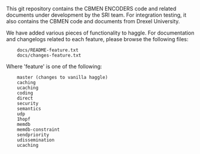 <!--[![Build Status](https://travis-ci.org/SRI-CSL/ENCODERS.svg?branch=master)](https://travis-ci.org/SRI-CSL/ENCODERS)
[![Coverity Scan Build Status](https://scan.coverity.com/projects/7492/badge.svg)](https://scan.coverity.com/projects/7492)
[![Coverage Status](https://coveralls.io/repos/github/SRI-CSL/ENCODERS/badge.svg?branch=master)](https://coveralls.io/github/SRI-CSL/ENCODERS?branch=master)
--> 

This git repository contains the CBMEN ENCODERS code and related
documents under development by the SRI team. For integration testing,
it also contains the CBMEN code and documents from Drexel University. 

We have added various pieces of functionality to haggle. For documentation and changelogs related to each feature, please browse the following files:
```
    docs/README-feature.txt
    docs/changes-feature.txt
```
Where 'feature' is one of the following:
```
    master (changes to vanilla haggle)
    caching
    ucaching
    coding
    direct
    security
    semantics
    udp
    1hopf
    memdb
    memdb-constraint
    sendpriority
    udissemination
    ucaching
```

